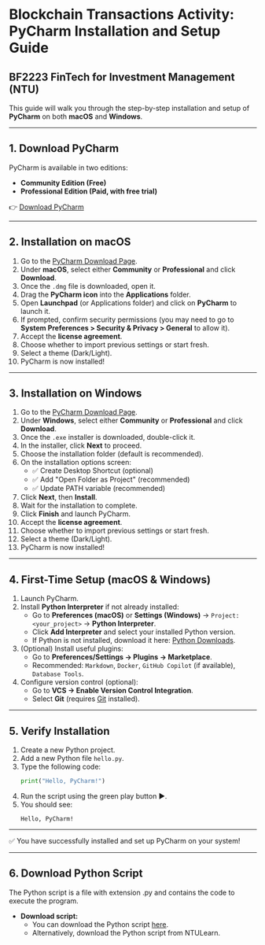 # Blockchain Transactions Activity: PyCharm Installation and Setup Guide
## BF2223 FinTech for Investment Management (NTU)

This guide will walk you through the step-by-step installation and setup of **PyCharm** on both **macOS** and **Windows**.

---

## 1. Download PyCharm

PyCharm is available in two editions:
- **Community Edition (Free)**
- **Professional Edition (Paid, with free trial)**

👉 [Download PyCharm](https://www.jetbrains.com/pycharm/download/)

---

## 2. Installation on macOS

1. Go to the [PyCharm Download Page](https://www.jetbrains.com/pycharm/download/).
2. Under **macOS**, select either **Community** or **Professional** and click **Download**.
3. Once the `.dmg` file is downloaded, open it.
4. Drag the **PyCharm icon** into the **Applications** folder.
5. Open **Launchpad** (or Applications folder) and click on **PyCharm** to launch it.
6. If prompted, confirm security permissions (you may need to go to **System Preferences > Security & Privacy > General** to allow it).
7. Accept the **license agreement**.
8. Choose whether to import previous settings or start fresh.
9. Select a theme (Dark/Light).
10. PyCharm is now installed!

---

## 3. Installation on Windows

1. Go to the [PyCharm Download Page](https://www.jetbrains.com/pycharm/download/).
2. Under **Windows**, select either **Community** or **Professional** and click **Download**.
3. Once the `.exe` installer is downloaded, double-click it.
4. In the installer, click **Next** to proceed.
5. Choose the installation folder (default is recommended).
6. On the installation options screen:
   - ✅ Create Desktop Shortcut (optional)
   - ✅ Add "Open Folder as Project" (recommended)
   - ✅ Update PATH variable (recommended)
7. Click **Next**, then **Install**.
8. Wait for the installation to complete.
9. Click **Finish** and launch PyCharm.
10. Accept the **license agreement**.
11. Choose whether to import previous settings or start fresh.
12. Select a theme (Dark/Light).
13. PyCharm is now installed!

---

## 4. First-Time Setup (macOS & Windows)

1. Launch PyCharm.
2. Install **Python Interpreter** if not already installed:
   - Go to **Preferences (macOS)** or **Settings (Windows)** → `Project: <your_project>` → **Python Interpreter**.
   - Click **Add Interpreter** and select your installed Python version.
   - If Python is not installed, download it here: [Python Downloads](https://www.python.org/downloads/).
3. (Optional) Install useful plugins:
   - Go to **Preferences/Settings → Plugins → Marketplace**.
   - Recommended: `Markdown`, `Docker`, `GitHub Copilot` (if available), `Database Tools`.
4. Configure version control (optional):
   - Go to **VCS → Enable Version Control Integration**.
   - Select **Git** (requires [Git](https://git-scm.com/downloads) installed).

---

## 5. Verify Installation

1. Create a new Python project.
2. Add a new Python file `hello.py`.
3. Type the following code:
   ```python
   print("Hello, PyCharm!")
   ```
4. Run the script using the green play button ▶️.
5. You should see:
   ```
   Hello, PyCharm!
   ```

---

✅ You have successfully installed and set up PyCharm on your system!

---

## 6. Download Python Script

The Python script is a file with extension .py and contains the code to execute the program. 

- **Download script:**
  - You can download the Python script [here](blockchain.py).
  - Alternatively, download the Python script from NTULearn. 

